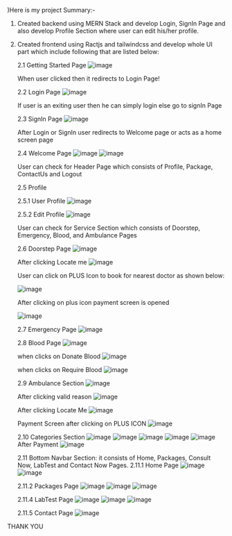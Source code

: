 )Here is my project Summary:-

1. Created backend using MERN Stack and develop Login, SignIn Page and also develop Profile Section where user can edit his/her profile.
2. Created frontend using Ractjs and tailwindcss and develop whole UI part which include following that are listed below:

   2.1 Getting Started Page
   ![image](https://github.com/RahulBhola/DoctorAtDoorStep/assets/104344946/f6a87216-7e8e-4463-a68e-746041c3afd1)

   When user clicked then it redirects to Login Page!

   2.2 Login Page
   ![image](https://github.com/RahulBhola/DoctorAtDoorStep/assets/104344946/917d5ce5-e057-4c7c-9e49-9d2d47a0c612)

   If user is an exiting user then he can simply login else go to signIn Page

   2.3 SignIn Page
   ![image](https://github.com/RahulBhola/DoctorAtDoorStep/assets/104344946/30ffcccc-92d3-4337-a89c-6154873f25ce)

   After Login or SignIn user redirects to Welcome page or acts as a home screen page

   2.4 Welcome Page
   ![image](https://github.com/RahulBhola/DoctorAtDoorStep/assets/104344946/2ebd23c3-7c8b-4e41-ba79-cbd45dac3e2d)
   ![image](https://github.com/RahulBhola/DoctorAtDoorStep/assets/104344946/c2e0f679-0b12-4b75-9685-0b667cd41030)

   User can check for Header Page which consists of Profile, Package, ContactUs and Logout

   2.5 Profile

   2.5.1 User Profile
   ![image](https://github.com/RahulBhola/DoctorAtDoorStep/assets/104344946/abab3762-661a-49f4-93c0-8380e2d29bda)

   2.5.2 Edit Profile
   ![image](https://github.com/RahulBhola/DoctorAtDoorStep/assets/104344946/a5cc11ac-7e97-484a-9a1d-ce3944825b89)

   User can check for Service Section which consists of Doorstep, Emergency, Blood, and Ambulance Pages

   2.6 Doorstep Page
   ![image](https://github.com/RahulBhola/DoctorAtDoorStep/assets/104344946/a8af6e0f-15d3-4ec7-ae66-96631a67e0f7)

   After clicking Locate me
   ![image](https://github.com/RahulBhola/DoctorAtDoorStep/assets/104344946/fa87bde1-3590-4cf3-b2dc-2601b553ac0e)

   User can click on PLUS Icon to book for nearest doctor as shown below:
   
   ![image](https://github.com/RahulBhola/DoctorAtDoorStep/assets/104344946/881e2cf9-ecb7-4acd-a98a-68c58746ae85)

   After clicking on plus icon payment screen is opened

   ![image](https://github.com/RahulBhola/DoctorAtDoorStep/assets/104344946/ab115e31-ab49-4f50-a770-f3dee30eee54)

   2.7 Emergency Page
   ![image](https://github.com/RahulBhola/DoctorAtDoorStep/assets/104344946/50657c89-fdb9-4b51-a0f6-111968e550a1)

   2.8 Blood Page
   ![image](https://github.com/RahulBhola/DoctorAtDoorStep/assets/104344946/aacafb2d-5287-4a88-9983-4b70ed4a59c7)

   when clicks on Donate Blood
   ![image](https://github.com/RahulBhola/DoctorAtDoorStep/assets/104344946/d1ccdf8c-aca9-4973-9c08-d1b1404b683c)

   when clicks on Require Blood
   ![image](https://github.com/RahulBhola/DoctorAtDoorStep/assets/104344946/f55e78e0-faad-4d79-b386-d4b446387f6d)

   2.9 Ambulance Section
   ![image](https://github.com/RahulBhola/DoctorAtDoorStep/assets/104344946/45afa98f-37e4-422b-bf66-0f16700307ff)

   After clicking valid reason
   ![image](https://github.com/RahulBhola/DoctorAtDoorStep/assets/104344946/11c7fcfe-823e-4828-8ea6-c7cbc55c0449)

   After clicking Locate Me
   ![image](https://github.com/RahulBhola/DoctorAtDoorStep/assets/104344946/8d377d0d-9e8b-47dc-bc52-9a41eef88840)

   Payment Screen after clicking on PLUS ICON
   ![image](https://github.com/RahulBhola/DoctorAtDoorStep/assets/104344946/d2b5ee67-9654-4d2d-be92-bb87debaf5ee)

   2.10 Categories Section
   ![image](https://github.com/RahulBhola/DoctorAtDoorStep/assets/104344946/abc1bb1a-13e2-45c8-b9dc-ec66948af9a1)
   ![image](https://github.com/RahulBhola/DoctorAtDoorStep/assets/104344946/c35d0cbf-780f-438a-998b-4f04d05ef1c4)
   ![image](https://github.com/RahulBhola/DoctorAtDoorStep/assets/104344946/12b288a4-4548-498a-934b-85a4351188b7)
   ![image](https://github.com/RahulBhola/DoctorAtDoorStep/assets/104344946/3c4d7157-fae3-4696-9079-c6de824b6d61)
   ![image](https://github.com/RahulBhola/DoctorAtDoorStep/assets/104344946/07941b7d-b8e1-4592-ab34-525582fdfd0a)
   After Payment
   ![image](https://github.com/RahulBhola/DoctorAtDoorStep/assets/104344946/b49dc03c-6bf2-424c-8132-e5926d081eed)


   2.11 Bottom Navbar Section: it consists of Home, Packages, Consult Now, LabTest and Contact Now Pages.
   2.11.1 Home Page
   ![image](https://github.com/RahulBhola/DoctorAtDoorStep/assets/104344946/0c7b946c-b6b5-4d72-a780-58375f76c997)
   ![image](https://github.com/RahulBhola/DoctorAtDoorStep/assets/104344946/74e0b29f-0a0d-430c-89fa-c1a163431910)

   2.11.2 Packages Page
   ![image](https://github.com/RahulBhola/DoctorAtDoorStep/assets/104344946/6eab34c4-2522-428c-b85e-ec12000ff6db)
   ![image](https://github.com/RahulBhola/DoctorAtDoorStep/assets/104344946/a7f19817-5094-42c7-8ccc-316bd869e326)
   ![image](https://github.com/RahulBhola/DoctorAtDoorStep/assets/104344946/a929afa9-440d-421f-96c8-a8a9d315ec1c)


   2.11.4 LabTest Page
   ![image](https://github.com/RahulBhola/DoctorAtDoorStep/assets/104344946/3db3c91d-5136-4d0e-84bc-ba0c270c95d8)
   ![image](https://github.com/RahulBhola/DoctorAtDoorStep/assets/104344946/09f1d229-80a9-4ed4-8b44-8048973de62d)
   ![image](https://github.com/RahulBhola/DoctorAtDoorStep/assets/104344946/18f0d8a7-15fc-4248-9265-f79fc495bf34)

   2.11.5 Contact Page
   ![image](https://github.com/RahulBhola/DoctorAtDoorStep/assets/104344946/adcb6f94-e5f8-4011-b2e1-d5b6970bb9e1)

THANK YOU
